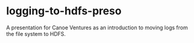 logging-to-hdfs-preso
=====================

A presentation for Canoe Ventures as an introduction to moving logs from the file system to HDFS.
